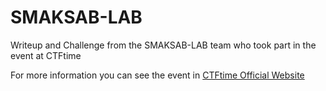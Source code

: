 # SMAKSAB-LAB
<p> Writeup and Challenge from the SMAKSAB-LAB team who took part in the event at CTFtime </p>
<p> For more information you can see the event in <a href=https://ctftime.org/> CTFtime Official Website </a></p>
